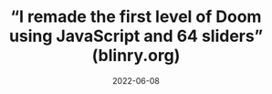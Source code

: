 ---
title: “I remade the first level of Doom using JavaScript and 64 sliders” (blinry.org)
date: 2022-06-08
type: website
related: tixy.land
permalink: /blinry.org/sliderland/doom/
website: https://blinry.org/sliderland/doom/
tags:
  - bookmark
  - CREATE SOMETHING
---